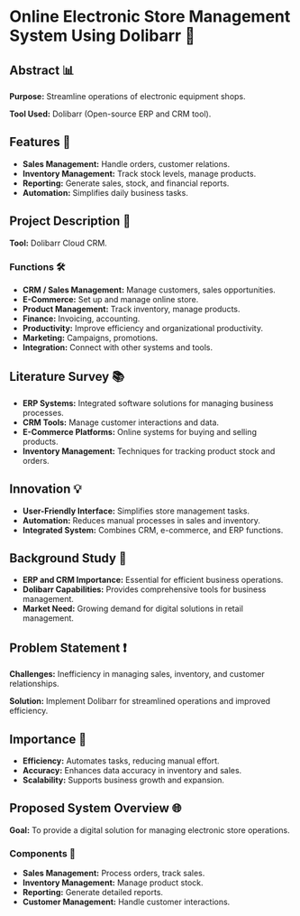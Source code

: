 # Online Electronic Store Management System Using Dolibarr 🛒

## Abstract 📊

**Purpose:** Streamline operations of electronic equipment shops.

**Tool Used:** Dolibarr (Open-source ERP and CRM tool).

## Features 🚀

- **Sales Management:** Handle orders, customer relations.
- **Inventory Management:** Track stock levels, manage products.
- **Reporting:** Generate sales, stock, and financial reports.
- **Automation:** Simplifies daily business tasks.

## Project Description 📝

**Tool:** Dolibarr Cloud CRM.

### Functions 🛠️

- **CRM / Sales Management:** Manage customers, sales opportunities.
- **E-Commerce:** Set up and manage online store.
- **Product Management:** Track inventory, manage products.
- **Finance:** Invoicing, accounting.
- **Productivity:** Improve efficiency and organizational productivity.
- **Marketing:** Campaigns, promotions.
- **Integration:** Connect with other systems and tools.

## Literature Survey 📚

- **ERP Systems:** Integrated software solutions for managing business processes.
- **CRM Tools:** Manage customer interactions and data.
- **E-Commerce Platforms:** Online systems for buying and selling products.
- **Inventory Management:** Techniques for tracking product stock and orders.

## Innovation 💡

- **User-Friendly Interface:** Simplifies store management tasks.
- **Automation:** Reduces manual processes in sales and inventory.
- **Integrated System:** Combines CRM, e-commerce, and ERP functions.

## Background Study 📖

- **ERP and CRM Importance:** Essential for efficient business operations.
- **Dolibarr Capabilities:** Provides comprehensive tools for business management.
- **Market Need:** Growing demand for digital solutions in retail management.

## Problem Statement ❗

**Challenges:** Inefficiency in managing sales, inventory, and customer relationships.

**Solution:** Implement Dolibarr for streamlined operations and improved efficiency.

## Importance 🌟

- **Efficiency:** Automates tasks, reducing manual effort.
- **Accuracy:** Enhances data accuracy in inventory and sales.
- **Scalability:** Supports business growth and expansion.

## Proposed System Overview 🌐

**Goal:** To provide a digital solution for managing electronic store operations.

### Components 🔧

- **Sales Management:** Process orders, track sales.
- **Inventory Management:** Manage product stock.
- **Reporting:** Generate detailed reports.
- **Customer Management:** Handle customer interactions.
